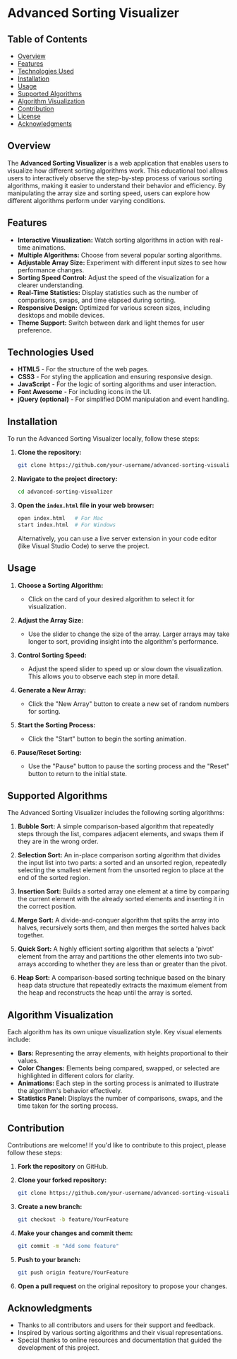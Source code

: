 # Advanced Sorting Visualizer

## Table of Contents
- [Overview](#overview)
- [Features](#features)
- [Technologies Used](#technologies-used)
- [Installation](#installation)
- [Usage](#usage)
- [Supported Algorithms](#supported-algorithms)
- [Algorithm Visualization](#algorithm-visualization)
- [Contribution](#contribution)
- [License](#license)
- [Acknowledgments](#acknowledgments)

## Overview

The **Advanced Sorting Visualizer** is a web application that enables users to visualize how different sorting algorithms work. This educational tool allows users to interactively observe the step-by-step process of various sorting algorithms, making it easier to understand their behavior and efficiency. By manipulating the array size and sorting speed, users can explore how different algorithms perform under varying conditions.

## Features

- **Interactive Visualization:** Watch sorting algorithms in action with real-time animations.
- **Multiple Algorithms:** Choose from several popular sorting algorithms.
- **Adjustable Array Size:** Experiment with different input sizes to see how performance changes.
- **Sorting Speed Control:** Adjust the speed of the visualization for a clearer understanding.
- **Real-Time Statistics:** Display statistics such as the number of comparisons, swaps, and time elapsed during sorting.
- **Responsive Design:** Optimized for various screen sizes, including desktops and mobile devices.
- **Theme Support:** Switch between dark and light themes for user preference.

## Technologies Used

- **HTML5** - For the structure of the web pages.
- **CSS3** - For styling the application and ensuring responsive design.
- **JavaScript** - For the logic of sorting algorithms and user interaction.
- **Font Awesome** - For including icons in the UI.
- **jQuery (optional)** - For simplified DOM manipulation and event handling.

## Installation

To run the Advanced Sorting Visualizer locally, follow these steps:

1. **Clone the repository:**

   ```bash
   git clone https://github.com/your-username/advanced-sorting-visualizer.git
   ```

2. **Navigate to the project directory:**

   ```bash
   cd advanced-sorting-visualizer
   ```

3. **Open the `index.html` file in your web browser:**

   ```bash
   open index.html   # For Mac
   start index.html  # For Windows
   ```

   Alternatively, you can use a live server extension in your code editor (like Visual Studio Code) to serve the project.

## Usage

1. **Choose a Sorting Algorithm:**
   - Click on the card of your desired algorithm to select it for visualization.

2. **Adjust the Array Size:**
   - Use the slider to change the size of the array. Larger arrays may take longer to sort, providing insight into the algorithm's performance.

3. **Control Sorting Speed:**
   - Adjust the speed slider to speed up or slow down the visualization. This allows you to observe each step in more detail.

4. **Generate a New Array:**
   - Click the "New Array" button to create a new set of random numbers for sorting.

5. **Start the Sorting Process:**
   - Click the "Start" button to begin the sorting animation.

6. **Pause/Reset Sorting:**
   - Use the "Pause" button to pause the sorting process and the "Reset" button to return to the initial state.

## Supported Algorithms

The Advanced Sorting Visualizer includes the following sorting algorithms:

1. **Bubble Sort:** A simple comparison-based algorithm that repeatedly steps through the list, compares adjacent elements, and swaps them if they are in the wrong order.

2. **Selection Sort:** An in-place comparison sorting algorithm that divides the input list into two parts: a sorted and an unsorted region, repeatedly selecting the smallest element from the unsorted region to place at the end of the sorted region.

3. **Insertion Sort:** Builds a sorted array one element at a time by comparing the current element with the already sorted elements and inserting it in the correct position.

4. **Merge Sort:** A divide-and-conquer algorithm that splits the array into halves, recursively sorts them, and then merges the sorted halves back together.

5. **Quick Sort:** A highly efficient sorting algorithm that selects a 'pivot' element from the array and partitions the other elements into two sub-arrays according to whether they are less than or greater than the pivot.

6. **Heap Sort:** A comparison-based sorting technique based on the binary heap data structure that repeatedly extracts the maximum element from the heap and reconstructs the heap until the array is sorted.

## Algorithm Visualization

Each algorithm has its own unique visualization style. Key visual elements include:

- **Bars:** Representing the array elements, with heights proportional to their values.
- **Color Changes:** Elements being compared, swapped, or selected are highlighted in different colors for clarity.
- **Animations:** Each step in the sorting process is animated to illustrate the algorithm's behavior effectively.
- **Statistics Panel:** Displays the number of comparisons, swaps, and the time taken for the sorting process.

## Contribution

Contributions are welcome! If you'd like to contribute to this project, please follow these steps:

1. **Fork the repository** on GitHub.
2. **Clone your forked repository:**

   ```bash
   git clone https://github.com/your-username/advanced-sorting-visualizer.git
   ```

3. **Create a new branch:**

   ```bash
   git checkout -b feature/YourFeature
   ```

4. **Make your changes and commit them:**

   ```bash
   git commit -m "Add some feature"
   ```

5. **Push to your branch:**

   ```bash
   git push origin feature/YourFeature
   ```

6. **Open a pull request** on the original repository to propose your changes.


## Acknowledgments

- Thanks to all contributors and users for their support and feedback.
- Inspired by various sorting algorithms and their visual representations.
- Special thanks to online resources and documentation that guided the development of this project.
